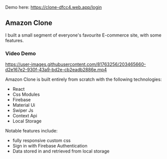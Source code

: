Demo here: https://clone-dfcc4.web.app/login

## Amazon Clone
I built a small segment of everyone's favourite E-commerce site, with some features.

### Video Demo

https://user-images.githubusercontent.com/81763256/203465660-d2e167e2-930f-43a9-bd2e-cb2eadb2886e.mp4


Amazon Clone is built entirely from scratch with the following technologies:

- React
- Css Modules
- Firebase
- Material Ui
- Swiper Js
- Context Api
- Local Storage

Notable features include:
- fully responsive custom css 
- Sign in with Firebase Authentication
- Data stored in and retrieved from local storage

